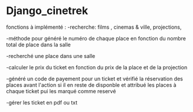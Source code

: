 # Django_cinetrek

fonctions à implémenté :
-recherche: films , cinemas & ville, projections, 

-méthode pour généré le numéro de chaque place en fonction du nombre total de place dans la salle

-recherché une place dans une salle

-calculer le prix du ticket en fonction du prix de la place et de la projection

-généré un code de payement pour un ticket et vérifié la réservation des places avant l'action si il en 
reste de disponble et attribué les places à chaque ticket pui les marqué comme reservé

-gérer les ticket en pdf ou txt

